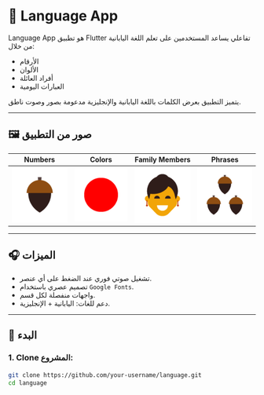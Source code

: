 # 📱 Language App

Language App هو تطبيق Flutter تفاعلي يساعد المستخدمين على تعلم اللغة اليابانية من خلال:
- الأرقام
- الألوان
- أفراد العائلة
- العبارات اليومية

يتميز التطبيق بعرض الكلمات باللغة اليابانية والإنجليزية مدعومة بصور وصوت ناطق.

---

## 🖼️ صور من التطبيق

| Numbers | Colors | Family Members | Phrases |
|--------|--------|----------------|---------|
| ![Numbers](assets/images/numbers/number_one.png) | ![Colors](assets/images/colors/color_red.png) | ![Family](assets/images/family_members/family_mother.png) | ![Phrases](assets/images/numbers/number_three.png) |

---

## 🎧 الميزات

- تشغيل صوتي فوري عند الضغط على أي عنصر.
- تصميم عصري باستخدام `Google Fonts`.
- واجهات منفصلة لكل قسم.
- دعم للغات: اليابانية + الإنجليزية.

---

## 🚀 البدء

### 1. Clone المشروع:

```bash
git clone https://github.com/your-username/language.git
cd language
